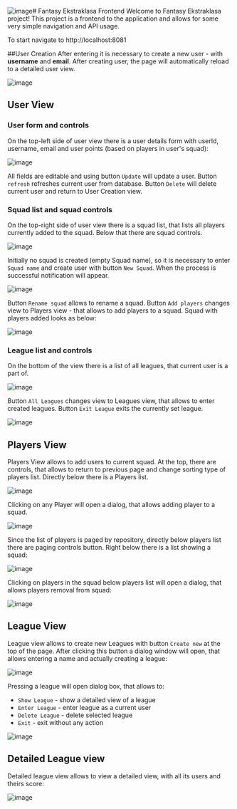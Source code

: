 ![image](https://github.com/QxaM/Fantasy-Ektraklasa-Frontend/assets/109360131/998cbd41-eb26-4508-a02d-fa30302f8d90)# Fantasy Ekstraklasa Frontend
Welcome to Fantasy Ekstraklasa project! This project is a frontend to the application and allows for some very simple navigation and API usage.

To start navigate to http://localhost:8081

##User Creation
After entering it is necessary to create a new user - with **username** and **email**. After creating user, the page will automatically reload to a detailed user view.

![image](https://github.com/QxaM/Fantasy-Ektraklasa-Frontend/assets/109360131/f3bebad5-6d23-40e1-91c9-df3c925ce645)

## User View
### User form and controls
On the top-left side of user view there is a user details form with userId, username, email and user points (based on players in user's squad):

![image](https://github.com/QxaM/Fantasy-Ektraklasa-Frontend/assets/109360131/cd8e7248-3867-4fd6-9cca-52fed36d2ada)

All fields are editable and using button `Update` will update a user. Button `refresh` refreshes current user from database. Button `Delete` will delete current user and return to User Creation view.

### Squad list and squad controls
On the top-right side of user view there is a squad list, that lists all players currently added to the squad. Below that there are squad controls.

![image](https://github.com/QxaM/Fantasy-Ektraklasa-Frontend/assets/109360131/0771c5b7-aa03-4f54-85eb-5e92b00162b3)

Initially no squad is created (empty Squad name), so it is necessary to enter `Squad name` and create user with button `New Squad`. When the process is successful notification will appear.

![image](https://github.com/QxaM/Fantasy-Ektraklasa-Frontend/assets/109360131/7a8cb670-9cb4-4780-a879-10dc213917c2)

Button `Rename squad` allows to rename a squad. Button `Add players` changes view to Players view - that allows to add players to a squad. Squad with players added looks as below:

![image](https://github.com/QxaM/Fantasy-Ektraklasa-Frontend/assets/109360131/977edf89-f223-412f-bf7b-444fce6f417b)

### League list and controls
On the bottom of the view there is a list of all leagues, that current user is a part of.

![image](https://github.com/QxaM/Fantasy-Ektraklasa-Frontend/assets/109360131/6260a498-5c81-4791-bacd-9ea8cbf27463)

Button `All Leagues` changes view to Leagues view, that allows to enter created leagues. Button `Exit League` exits the currently set league.

![image](https://github.com/QxaM/Fantasy-Ektraklasa-Frontend/assets/109360131/d7a031d0-baeb-4b17-b9e9-7e25a390d2bb)

## Players View
Players View allows to add users to current squad. At the top, there are controls, that allows to return to previous page and change sorting type of players list. Directly below there is a Players list.

![image](https://github.com/QxaM/Fantasy-Ektraklasa-Frontend/assets/109360131/4617dfa6-92fd-4e4d-b26f-ecdea47593f9)

Clicking on any Player will open a dialog, that allows adding player to a squad.

![image](https://github.com/QxaM/Fantasy-Ektraklasa-Frontend/assets/109360131/1271b640-8826-4343-b8c8-44d6106873c6)

Since the list of players is paged by repository, directly below players list there are paging controls button. Right below there is a list showing a squad:

![image](https://github.com/QxaM/Fantasy-Ektraklasa-Frontend/assets/109360131/31e02a13-af66-4c30-8dd1-d59c07711956)

Clicking on players in the squad below players list will open a dialog, that allows players removal from squad:

![image](https://github.com/QxaM/Fantasy-Ektraklasa-Frontend/assets/109360131/29c1808f-43c3-4b40-9325-a5e50576f7d8)

## League View
League view allows to create new Leagues with button `Create new` at the top of the page. After clicking this button a dialog window will open, that allows entering a name and actually creating a league:

![image](https://github.com/QxaM/Fantasy-Ektraklasa-Frontend/assets/109360131/c0dff55b-7e40-4d94-96d6-45d1ad9c7d9c)

Pressing a league will open dialog box, that allows to:
- `Show League` - show a detailed view of a league
- `Enter League` - enter league as a current user
- `Delete League` - delete selected league
- `Exit` - exit without any action
  
![image](https://github.com/QxaM/Fantasy-Ektraklasa-Frontend/assets/109360131/0ee9154c-7143-4c78-b2ea-737db8a0352e)

## Detailed League view
Detailed league view allows to view a detailed view, with all its users and theirs score:

![image](https://github.com/QxaM/Fantasy-Ektraklasa-Frontend/assets/109360131/48178c89-0a74-4eb1-8962-002bb641ff7b)
